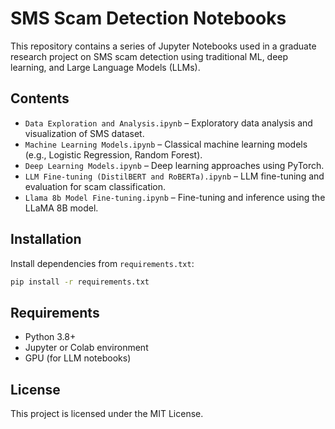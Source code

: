 # SMS Scam Detection Notebooks

This repository contains a series of Jupyter Notebooks used in a graduate research project on SMS scam detection using traditional ML, deep learning, and Large Language Models (LLMs).

## Contents

- `Data Exploration and Analysis.ipynb` – Exploratory data analysis and visualization of SMS dataset.
- `Machine Learning Models.ipynb` – Classical machine learning models (e.g., Logistic Regression, Random Forest).
- `Deep Learning Models.ipynb` – Deep learning approaches using PyTorch.
- `LLM Fine-tuning (DistilBERT and RoBERTa).ipynb` – LLM fine-tuning and evaluation for scam classification.
- `Llama 8b Model Fine-tuning.ipynb` – Fine-tuning and inference using the LLaMA 8B model.

## Installation

Install dependencies from `requirements.txt`:

```bash
pip install -r requirements.txt
```

## Requirements

- Python 3.8+
- Jupyter or Colab environment
- GPU (for LLM notebooks)

## License

This project is licensed under the MIT License.
